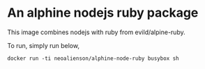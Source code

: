 An alphine nodejs ruby package
=====

This image combines nodejs with ruby from evild/alpine-ruby.

To run, simply run below,

    docker run -ti neoalienson/alphine-node-ruby busybox sh

